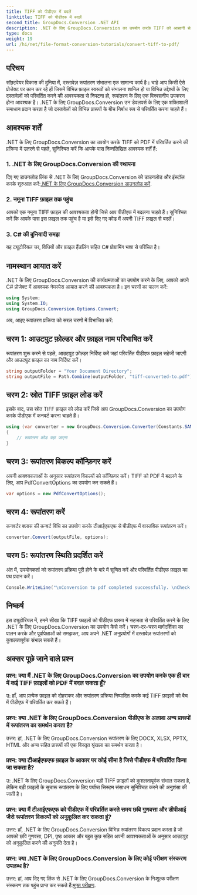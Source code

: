 ```yaml
---
title: TIFF को पीडीएफ में बदलें
linktitle: TIFF को पीडीएफ में बदलें
second_title: GroupDocs.Conversion .NET API
description: .NET के लिए GroupDocs.Conversion का उपयोग करके TIFF को आसानी से PDF में बदलने का तरीका जानें। सरल, कुशल और निर्बाध दस्तावेज़ रूपांतरण समाधान।
type: docs
weight: 19
url: /hi/net/file-format-conversion-tutorials/convert-tiff-to-pdf/
---
```

## परिचय

सॉफ़्टवेयर विकास की दुनिया में, दस्तावेज़ रूपांतरण संभालना एक सामान्य कार्य है। चाहे आप किसी ऐसे प्रोजेक्ट पर काम कर रहे हों जिसमें विभिन्न फ़ाइल स्वरूपों को संभालना शामिल हो या विभिन्न उद्देश्यों के लिए दस्तावेज़ों को परिवर्तित करने की आवश्यकता से निपटना हो, रूपांतरण के लिए एक विश्वसनीय उपकरण होना आवश्यक है। .NET के लिए GroupDocs.Conversion उन डेवलपर्स के लिए एक शक्तिशाली समाधान प्रदान करता है जो दस्तावेज़ों को विभिन्न प्रारूपों के बीच निर्बाध रूप से परिवर्तित करना चाहते हैं।

## आवश्यक शर्तें

.NET के लिए GroupDocs.Conversion का उपयोग करके TIFF को PDF में परिवर्तित करने की प्रक्रिया में उतरने से पहले, सुनिश्चित करें कि आपके पास निम्नलिखित आवश्यक शर्तें हैं:

### 1. .NET के लिए GroupDocs.Conversion की स्थापना
 दिए गए डाउनलोड लिंक से .NET के लिए GroupDocs.Conversion को डाउनलोड और इंस्टॉल करके शुरुआत करें:[.NET के लिए GroupDocs.Conversion डाउनलोड करें](https://releases.groupdocs.com/conversion/net/).

### 2. नमूना TIFF फ़ाइल तक पहुंच
आपको एक नमूना TIFF फ़ाइल की आवश्यकता होगी जिसे आप पीडीएफ में बदलना चाहते हैं। सुनिश्चित करें कि आपके पास इस फ़ाइल तक पहुंच है या इसे दिए गए कोड में अपनी TIFF फ़ाइल से बदलें।

### 3. C# की बुनियादी समझ
यह ट्यूटोरियल चर, विधियों और फ़ाइल हैंडलिंग सहित C# प्रोग्रामिंग भाषा से परिचित है।

## नामस्थान आयात करें

.NET के लिए GroupDocs.Conversion की कार्यक्षमताओं का उपयोग करने के लिए, आपको अपने C# प्रोजेक्ट में आवश्यक नेमस्पेस आयात करने की आवश्यकता है। इन चरणों का पालन करें:

```csharp
using System;
using System.IO;
using GroupDocs.Conversion.Options.Convert;
```

अब, आइए रूपांतरण प्रक्रिया को सरल चरणों में विभाजित करें:

## चरण 1: आउटपुट फ़ोल्डर और फ़ाइल नाम परिभाषित करें

रूपांतरण शुरू करने से पहले, आउटपुट फ़ोल्डर निर्दिष्ट करें जहां परिवर्तित पीडीएफ फ़ाइल सहेजी जाएगी और आउटपुट फ़ाइल का नाम निर्दिष्ट करें।

```csharp
string outputFolder = "Your Document Directory";
string outputFile = Path.Combine(outputFolder, "tiff-converted-to.pdf");
```

## चरण 2: स्रोत TIFF फ़ाइल लोड करें

इसके बाद, उस स्रोत TIFF फ़ाइल को लोड करें जिसे आप GroupDocs.Conversion का उपयोग करके पीडीएफ में कनवर्ट करना चाहते हैं।

```csharp
using (var converter = new GroupDocs.Conversion.Converter(Constants.SAMPLE_TIFF))
{
    // रूपांतरण कोड यहां जाएगा
}
```

## चरण 3: रूपांतरण विकल्प कॉन्फ़िगर करें

अपनी आवश्यकताओं के अनुसार रूपांतरण विकल्पों को कॉन्फ़िगर करें। TIFF को PDF में बदलने के लिए, आप PdfConvertOptions का उपयोग कर सकते हैं।

```csharp
var options = new PdfConvertOptions();
```

## चरण 4: रूपांतरण करें

कनवर्टर क्लास की कन्वर्ट विधि का उपयोग करके टीआईएफएफ से पीडीएफ में वास्तविक रूपांतरण करें।

```csharp
converter.Convert(outputFile, options);
```

## चरण 5: रूपांतरण स्थिति प्रदर्शित करें

अंत में, उपयोगकर्ता को रूपांतरण प्रक्रिया पूरी होने के बारे में सूचित करें और परिवर्तित पीडीएफ फ़ाइल का पथ प्रदान करें।

```csharp
Console.WriteLine("\nConversion to pdf completed successfully. \nCheck output in {0}", outputFolder);
```

## निष्कर्ष

इस ट्यूटोरियल में, हमने सीखा कि TIFF फ़ाइलों को पीडीएफ प्रारूप में सहजता से परिवर्तित करने के लिए .NET के लिए GroupDocs.Conversion का उपयोग कैसे करें। चरण-दर-चरण मार्गदर्शिका का पालन करके और पूर्वापेक्षाओं को समझकर, आप अपने .NET अनुप्रयोगों में दस्तावेज़ रूपांतरणों को कुशलतापूर्वक संभाल सकते हैं।

## अक्सर पूछे जाने वाले प्रश्न

### प्रश्न: क्या मैं .NET के लिए GroupDocs.Conversion का उपयोग करके एक ही बार में कई TIFF फ़ाइलों को PDF में बदल सकता हूँ?

उ: हाँ, आप प्रत्येक फ़ाइल को दोहराकर और रूपांतरण प्रक्रिया निष्पादित करके कई TIFF फ़ाइलों को बैच में पीडीएफ में परिवर्तित कर सकते हैं।

### प्रश्न: क्या .NET के लिए GroupDocs.Conversion पीडीएफ के अलावा अन्य प्रारूपों में रूपांतरण का समर्थन करता है?

उत्तर: हां, .NET के लिए GroupDocs.Conversion रूपांतरण के लिए DOCX, XLSX, PPTX, HTML और अन्य सहित प्रारूपों की एक विस्तृत श्रृंखला का समर्थन करता है।

### प्रश्न: क्या टीआईएफएफ फ़ाइल के आकार पर कोई सीमा है जिसे पीडीएफ में परिवर्तित किया जा सकता है?

उ: .NET के लिए GroupDocs.Conversion बड़ी TIFF फ़ाइलों को कुशलतापूर्वक संभाल सकता है, लेकिन बड़ी फ़ाइलों के सुचारू रूपांतरण के लिए पर्याप्त सिस्टम संसाधन सुनिश्चित करने की अनुशंसा की जाती है।

### प्रश्न: क्या मैं टीआईएफएफ को पीडीएफ में परिवर्तित करते समय छवि गुणवत्ता और डीपीआई जैसे रूपांतरण विकल्पों को अनुकूलित कर सकता हूं?

उत्तर: हाँ, .NET के लिए GroupDocs.Conversion विभिन्न रूपांतरण विकल्प प्रदान करता है जो आपको छवि गुणवत्ता, DPI, पृष्ठ आकार और बहुत कुछ सहित अपनी आवश्यकताओं के अनुसार आउटपुट को अनुकूलित करने की अनुमति देता है।

### प्रश्न: क्या .NET के लिए GroupDocs.Conversion के लिए कोई परीक्षण संस्करण उपलब्ध है?

 उत्तर: हां, आप दिए गए लिंक से .NET के लिए GroupDocs.Conversion के निःशुल्क परीक्षण संस्करण तक पहुंच प्राप्त कर सकते हैं:[मुफ्त परीक्षण](https://releases.groupdocs.com/).
